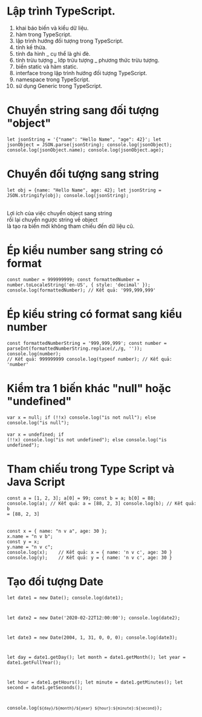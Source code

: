 # Lập trình TypeScript.
1. khai báo biến và kiểu dữ liệu.
2. hàm trong TypeScript.
3. lập trình hướng đối tượng trong TypeScript.
4. tính kế thừa.
5. tính đa hình _ cụ thể là ghi đè.
6. tính trừu tượng _ lớp trừu tượng _ phương thức trừu tượng.
7. biến static và hàm static.
8. interface trong lập trình hướng đối tượng TypeScript.
9. namespace trong TypeScript.
10. sử dụng Generic trong TypeScript.

# Chuyển string sang đối tượng "object"
<code>let jsonString = '{"name": "Hello Name", "age": 42}';
let jsonObject = JSON.parse(jsonString);
console.log(jsonObject);
console.log(jsonObject.name);
console.log(jsonObject.age);
</code>

# Chuyển đối tượng sang string
<code>let obj = {name: "Hello Name", age: 42};
let jsonString = JSON.stringify(obj);
console.log(jsonString);
</code>

<br>
Lợi ích của việc chuyển object sang string<br>
rồi lại chuyển ngược string về object<br>
là tạo ra biến mới không tham chiếu đến dữ liệu cũ.

# Ép kiểu number sang string có format
<code>const number = 999999999;
const formattedNumber = number.toLocaleString('en-US', { style: 'decimal' });
console.log(formattedNumber); // Kết quả: '999,999,999'</code>

# Ép kiểu string có format sang kiểu number
<code>const formattedNumberString = '999,999,999';
const number = parseInt(formattedNumberString.replace(/,/g, ''));
console.log(number); // Kết quả: 999999999
console.log(typeof number); // Kết quả: 'number'</code>

# Kiểm tra 1 biến khác "null" hoặc "undefined"
<code>var x = null;
if (!!x) console.log("is not null");
else console.log("is null");</code>
<br><br>
<code>var x = undefined;
if (!!x) console.log("is not undefined");
else console.log("is undefined");</code>

# Tham chiếu trong Type Script và Java Script
<code>const a = [1, 2, 3];
a[0] = 99;
const b = a;
b[0] = 88;
console.log(a);    // Kết quả: a = [88, 2, 3]
console.log(b);    // Kết quả: b = [88, 2, 3]</code>

<br>
<code>const x = { name: "n v a", age: 30 };
x.name = "n v b";
const y = x;
y.name = "n v c";
console.log(x);    // Kết quả: x = { name: 'n v c', age: 30 }
console.log(y);    // Kết quả: y = { name: 'n v c', age: 30 }</code>

# Tạo đối tượng Date
<code>let date1 = new Date();
console.log(date1);

let date2 = new Date('2020-02-22T12:00:00');
console.log(date2);

let date3 = new Date(2004, 1, 31, 0, 0, 0);
console.log(date3);



let day = date1.getDay();
let month = date1.getMonth();
let year = date1.getFullYear();

let hour = date1.getHours();
let minute = date1.getMinutes();
let second = date1.getSeconds();

console.log(`${day}/${month}/${year} ${hour}:${minute}:${second}`);</code>
